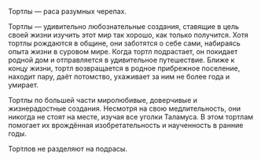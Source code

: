 Тортлы — раса разумных черепах.
 
Тортлы — удивительно любознательные создания, ставящие в цель своей жизни изучить этот мир так хорошо, как только получится. Хотя тортлы рождаются в общине, они заботятся о себе сами, набираясь опыта жизни в суровом мире. Когда тортл подрастает, он покидает родной дом и отправляется в удивительное путешествие. Ближе к концу жизни, тортл возвращается в родное прибрежное поселение, находит пару, даёт потомство, ухаживает за ним не более года и умирает.
 
Тортлы по большей части миролюбивые, доверчивые и жизнерадостные создания. Несмотря на свою медлительность, они никогда не стоят на месте, изучая все уголки Таламуса. В этом тортлам помогает их врождённая изобретательность и наученность в ранние годы.
 
Тортлов не разделяют на подрасы.